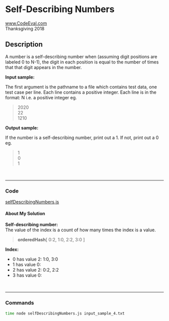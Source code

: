 # Self-Describing Numbers<br />
www.CodeEval.com<br />
Thanksgiving 2018

## Description

A number is a self-describing number when (assuming digit positions are labeled 0 to N-1), the digit in each position is equal to the number of times that that digit appears in the number.

**Input sample:**

The first argument is the pathname to a file which contains test data, one test case per line. Each line contains a positive integer. Each line is in the format: N i.e. a positive integer eg.

> 2020<br />22<br />1210<br >

**Output sample:**

If the number is a self-describing number, print out a 1. If not, print out a 0 eg.

> 1<br/>0<br/>1

<br />

---
### Code

[selfDescribingNumbers.js](https://github.com/wrightben/codeeval/blob/master/code/selfDescribingNumbers.js)

#### About My Solution
**Self-describing number:**<br />
The value of the index is a count of how many times the index is a value.

> **orderedHash**[ 0:2, 1:0, 2:2, 3:0 ]

**Index:**
* 0 has value 2: 1:0, 3:0<br />
* 1 has value 0:
* 2 has value 2: 0:2, 2:2<br />
* 3 has value 0:

<br />

---
### Commands
```sh
time node selfDescribingNumbers.js input_sample_4.txt
```